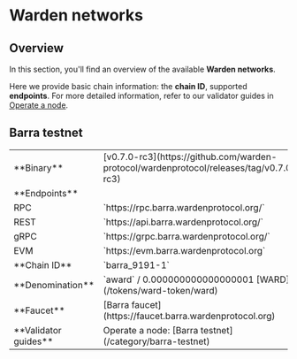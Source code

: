 ﻿---
sidebar_position: 5
---

# Warden networks

## Overview

In this section, you'll find an overview of the available **Warden networks**.

Here we provide basic chain information: the **chain ID**, supported **endpoints**. For more detailed information, refer to our validator guides in [Operate a node](/operate-a-node/introduction).

## Barra testnet

<table>
  <tr>
    <td>**Binary**</td>
    <td>[v0.7.0-rc3](https://github.com/warden-protocol/wardenprotocol/releases/tag/v0.7.0-rc3)</td>
  </tr>
  <tr>
    <td>**Endpoints**</td>
    <tr>
      <td>RPC</td>
      <td>`https://rpc.barra.wardenprotocol.org/`</td>
    </tr>
    <tr>
      <td>REST</td>
      <td>`https://api.barra.wardenprotocol.org/`</td>
    </tr>
    <tr>
      <td>gRPC</td>
      <td>`https://grpc.barra.wardenprotocol.org/`</td>
    </tr>
    <tr>
      <td>EVM</td>
      <td>`https://evm.barra.wardenprotocol.org`</td>
    </tr>
  </tr>
  <tr>
    <td>**Chain ID**</td>
    <td>`barra_9191-1`</td>
  </tr>
  <tr>
    <td>**Denomination**</td>
    <td>`award` / 0.000000000000000001 [WARD](/tokens/ward-token/ward)</td>
  </tr>
  <tr>
    <td>**Faucet**</td>
    <td>[Barra faucet](https://faucet.barra.wardenprotocol.org)</td>
  </tr>
  <tr>
    <td>**Validator guides**</td>
    <td>Operate a node: [Barra testnet](/category/barra-testnet)</td>
  </tr>
</table>
